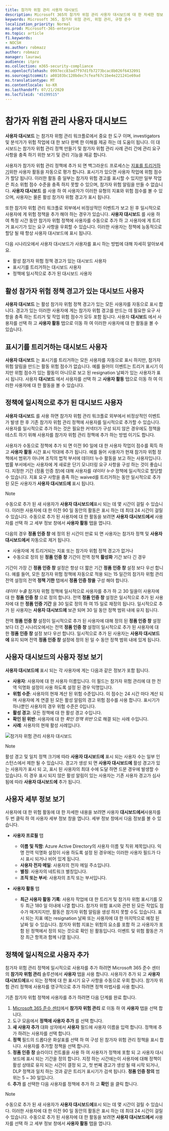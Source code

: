 ```yaml
---
title: 참가자 위험 관리 사용자 대시보드
description: Microsoft 365의 참가자 위험 관리 사용자 대시보드에 대 한 자세한 정보
keywords: Microsoft 365, 참가자 위험 관리, 위험 관리, 규정 준수
localization_priority: Normal
ms.prod: Microsoft-365-enterprise
ms.topic: article
f1.keywords:
- NOCSH
ms.author: robmazz
author: robmazz
manager: laurawi
audience: itpro
ms.collection: m365-security-compliance
ms.openlocfilehash: 0997ecc83ad7f97d1fb7273bcac8b026f6432091
ms.sourcegitcommit: a08103bc120bdec7cfeaf67c1be4e221241e69ad
ms.translationtype: MT
ms.contentlocale: ko-KR
ms.lasthandoff: 07/21/2020
ms.locfileid: "45199515"
---
```

# <a name="insider-risk-management-users-dashboard"></a>참가자 위험 관리 사용자 대시보드

**사용자 대시보드** 는 참가자 위험 관리 워크플로에서 중요 한 도구 이며, investigators 및 분석가가 위험 작업에 대 한 보다 완벽 한 이해를 제공 하는 데 도움이 됩니다. 이 대시보드는 참가자 위험 관리 정책 만들기 및 참가자 위험 관리 사례 관리 간에 관리 요구 사항을 충족 하기 위한 보기 및 관리 기능을 제공 합니다.

사용자가 참가자 위험 관리 정책에 추가 되 면 백그라운드 프로세스는 [지표를 트리거하기](insider-risk-management-settings.md#indicators)위한 사용자 활동을 자동으로 평가 합니다. 표시기가 있으면 사용자 작업에 위험 점수가 할당 됩니다. 이러한 활동 중 일부는 참가자 위험 경고를 표시할 수 있지만 일부 작업은 최소 위험 점수 수준을 충족 하지 못할 수 있으며, 참가자 위험 알림을 만들 수 없습니다. **사용자 대시보드** 를 사용 하 여 사용자가 이러한 유형의 지표와 위험 점수를 볼 수 있으며, 사용자는 물론 활성 참가자 위험 경고가 표시 됩니다.

또한 참가자 위험 관리 워크플로 외부에서 비정상적인 이벤트가 보고 된 후 일시적으로 사용자에 게 위험 정책을 추가 해야 하는 경우가 있습니다. **사용자 대시보드** 를 사용 하 여 특정 시간 동안 참가자 위험 정책에 사용자를 수동으로 추가 하 고 사용자에 게 트리거 표시기가 있는 요구 사항을 우회할 수 있습니다. 이러한 사용자는 정책에 능동적으로 할당 될 때 항상 사용자 대시보드에 표시 됩니다.

다음 시나리오에서 사용자 대시보드가 사용자를 표시 하는 방법에 대해 자세히 알아보세요.

- 활성 참가자 위험 정책 경고가 있는 대시보드 사용자
- 표시기를 트리거하는 대시보드 사용자
- 정책에 일시적으로 추가 된 대시보드 사용자

## <a name="dashboard-users-with-active-insider-risk-policy-alerts"></a>활성 참가자 위험 정책 경고가 있는 대시보드 사용자

**사용자 대시보드** 는 활성 참가자 위험 정책 경고가 있는 모든 사용자를 자동으로 표시 합니다. 경고가 있는 이러한 사용자에 게는 참가자 위험 경고를 만드는 데 필요한 요구 사항을 충족 하는 트리거 및 작업 위험 점수가 모두 포함 됩니다. 사용자 **대시보드** 에서 사용자를 선택 하 고 **사용자 활동** 탭으로 이동 하 여 이러한 사용자에 대 한 활동을 볼 수 있습니다.

## <a name="dashboard-users-with-triggering-indicators"></a>표시기를 트리거하는 대시보드 사용자

**사용자 대시보드** 는 표시기를 트리거하는 모든 사용자를 자동으로 표시 하지만, 참가자 위험 알림을 만드는 활동 위험 점수가 없습니다. 예를 들어이 이벤트는 트리거 표시기 이지만 위험 점수가 있는 활동이 아니므로 보고 된 resignation 날짜가 있는 사용자가 표시 됩니다. 사용자 **대시보드** 에서 사용자를 선택 하 고 **사용자 활동** 탭으로 이동 하 여 이러한 사용자에 대 한 활동을 볼 수 있습니다.

## <a name="dashboard-users-added-temporarily-to-policies"></a>정책에 일시적으로 추가 된 대시보드 사용자

**사용자 대시보드** 를 사용 하면 참가자 위험 관리 워크플로 외부에서 비정상적인 이벤트가 발생 한 후 기존 참가자 위험 관리 정책에 사용자를 일시적으로 추가할 수 있습니다. 사용자를 일시적으로 추가 하는 것은 필요한 커넥터가 구성 되지 않은 경우에도 정책을 테스트 하기 위해 사용자를 참가자 위험 관리 정책에 추가 하는 방법 이기도 합니다.

사용자가 수동으로 정책에 추가 되 면 이전 90 일에 대 한 사용자 작업이 점수를 획득 하 고 **사용자 활동** 시간 표시 막대에 추가 됩니다. 예를 들어 사용자가 현재 참가자 위험 정책에서 범위가 아니며 조직의 법적 부서에 데이터 누수 활동을 보고 하는 사용자입니다. 법률 부서에서는 사용자에 게 새로운 단기 모니터링 요구 사항을 구성 하는 것이 좋습니다. 지정한 기간 (정품 인증 창)에 대해 사용자를 *데이터 누수* 정책에 일시적으로 할당할 수 있습니다. 지표 요구 사항을 충족 하는 waived를 트리거하는 동안 일시적으로 추가 된 모든 사용자가 **사용자 대시보드에** 표시 됩니다.

>[!NOTE]
>수동으로 추가 된 새 사용자가 **사용자 대시보드에**표시 되는 데 몇 시간이 걸릴 수 있습니다. 이러한 사용자에 대 한 이전 90 일 동안의 활동은 표시 하는 데 최대 24 시간이 걸릴 수 있습니다. 수동으로 추가 된 사용자에 대 한 활동을 보려면 **사용자 대시보드에서** 사용자를 선택 하 고 세부 정보 창에서 **사용자 활동** 탭을 엽니다.

다음의 경우 **정품 인증 창** 에 정의 된 시간이 만료 되 면 사용자는 참가자 정책 및 **사용자 대시보드에서** 자동으로 제거 됩니다.

- 사용자에 게 트리거되는 지표 또는 참가자 위험 정책 경고가 없거나
- 수동으로 정의 된 **정품 인증 창** 기간이 전역 정책 **활성화** 기간 보다 긴 경우 

기간이 가장 긴 **정품 인증 창** 설정은 항상 더 짧은 기간 **정품 인증 창** 설정 보다 우선 합니다. 예를 들어, 모든 참가자 위험 정책에 자동으로 적용 되는 15 일간의 참가자 위험 관리 전역 설정의 전역 **정책 기한** 탭에서 **정품 인증 창을** 구성 해야 합니다. 

*데이터 누출* 참가자 위험 정책에 일시적으로 사용자를 추가 하 고 30 일을이 사용자에 대 한 **정품 인증 창** 으로 정의 합니다. 전역 **정품 인증 창** 설정은 일시적으로 추가 된 사용자에 대 한 **정품 인증 기간** 을 30 일로 정의 하 여 15 일로 재정의 됩니다. 일시적으로 추가 된 사용자는 **사용자 대시보드에** 보관 되며 30 일 동안 정책 범위 내에 유지 됩니다.

전역 **정품 인증 창** 설정이 일시적으로 추가 된 사용자에 대해 정의 된 **정품 인증 창** 설정 보다 더 긴 시나리오에서는 전역 **정품 인증 창** 설정이 일시적으로 추가 된 사용자에 대 한 **정품 인증 창** 설정 보다 우선 합니다. 일시적으로 추가 된 사용자는 **사용자 대시보드에** 유지 되며 전역 **정품 인증 창** 설정에 정의 된 일 수 동안 정책 범위 내에 있게 됩니다.

## <a name="view-user-information-on-the-users-dashboard"></a>사용자 대시보드의 사용자 정보 보기

**사용자 대시보드에** 표시 되는 각 사용자에 게는 다음과 같은 정보가 포함 됩니다.

- **사용자**: 사용자에 대 한 사용자 이름입니다. 이 필드는 참가자 위험 관리에 대 한 전역 익명화 설정이 사용 하도록 설정 된 경우 익명입니다.
- **위험 수준**: 사용자의 현재 계산 된 위험 수준입니다. 이 점수는 24 시간 마다 계산 되며 사용자에 게 연결 된 모든 활성 알림의 경고 위험 점수를 사용 합니다. 표시기가 하나뿐인 사용자의 경우 위험 수준은 0입니다.
- **활성 경고**: 모든 정책에 대 한 활성 경고 수입니다.
- **확인 된 위반**: 사용자에 대 한 *확인 정책 위반* 으로 해결 되는 사례 수입니다.
- **사례**: 사용자의 현재 활성 사례입니다.

![참가자 위험 관리 사용자 대시보드](../media/insider-risk-users-dashboard.png)

>[!NOTE]
>활성 경고 및 일치 정책 크기에 따라 **사용자 대시보드에** 표시 되는 사용자 수는 일부 인스턴스에서 제한 될 수 있습니다. 경고가 생성 되 면 **사용자 대시보드에** 활성 경고가 있는 사용자가 표시 되 고, 표시 된 사용자의 최대 수에 도달 하면 드문 경우에 발생할 수 있습니다. 이 경우 표시 되지 않은 활성 알림이 있는 사용자는 기존 사용자 경고가 심사 됨에 따라 **사용자 대시보드에** 추가 됩니다.

## <a name="view-user-details"></a>사용자 세부 정보 보기

사용자에 대 한 위험 활동에 대 한 자세한 내용을 보려면 사용자 **대시보드에서**사용자를 두 번 클릭 하 여 사용자 세부 정보 창을 엽니다. 세부 정보 창에서 다음 정보를 볼 수 있습니다.

- **사용자 프로필** 탭
    - **이름 및 직함**: Azure Active Directory의 사용자 이름 및 직위 제목입니다. 익명 전역 익명화 설정이 사용 하도록 설정 된 경우에는 이러한 사용자 필드가 다시 표시 되거나 비어 있게 됩니다.
    - **사용자 전자 메일**: 사용자의 전자 메일 주소입니다.
    - **별칭**: 사용자의 네트워크 별칭입니다.
    - **조직 또는 부서**: 사용자의 조직 또는 부서입니다.

- **사용자 활동** 탭
    - **최근 사용자 활동 기록**: 사용자 작업에 대 한 트리거 및 참가자 위험 표시기를 모두 최근 180 일 이내에 나열 합니다. 참가자 위험 표시와 관련 된 모든 작업도 점수가 매겨지지만, 활동은 참가자 위험 알림을 생성 하지 못할 수도 있습니다. 표시 되는 지표 예는 resignation 날짜 또는 사용자에 대 한 마지막으로 예정 된 날짜 일 수 있습니다. 참가자 위험 지표는 위험의 요소를 포함 하 고 사용자가 포함 된 정책에서 정의 되는 것으로 확인 된 활동입니다. 이벤트 및 위험 활동은 가장 최근 항목과 함께 나열 됩니다.

## <a name="temporarily-add-a-user-to-a-policy"></a>정책에 일시적으로 사용자 추가

참가자 위험 관리 정책에 일시적으로 사용자를 추가 하려면 Microsoft 365 준수 센터의 **참가자 위험 관리** 솔루션에서 **사용자** 탭을 사용 합니다. 사용자가 추가 되 고 **사용자 대시보드에**표시 되는 정책에 대 한 표시기 요구 사항을 수동으로 우회 합니다. 참가자 위험 관리 정책에 사용자를 영구적으로 추가 하려면 정책 마법사를 사용 합니다.

기존 참가자 위험 정책에 사용자를 추가 하려면 다음 단계를 완료 합니다.

1. [Microsoft 365 준수 센터](https://compliance.microsoft.com)에서 **참가자 위험 관리** 로 이동 하 여 **사용자** 탭을 선택 합니다.
2. 도구 모음에서 **정책에 사용자 추가** 를 선택 합니다.
3. **새 사용자 추가** 대화 상자에서 **사용자** 필드에 사용자 이름을 입력 합니다. 정책에 추가 하려는 사용자를 선택 합니다.
4. **정책** 필드의 드롭다운 화살표를 선택 하 여 구성 된 참가자 위험 관리 정책을 표시 합니다. 사용자를 추가할 정책을 선택 합니다.
5. **정품 인증 창** 슬라이더 컨트롤을 사용 하 여 사용자가 정책에 포함 되 고 사용자 대시보드에 표시 되는 기간을 정의 합니다. 지정 하는 시간에는이 사용자에 대해 정책이 활성 상태로 유지 되는 시간이 결정 되 고, 첫 번째 경고가 생성 될 때 시작 되거나, DLP 정책과 일치 하는 것과 같은 트리거 표시기가 검색 됩니다. **정품 인증 창의** 범위는 5 ~ 30 일입니다.
6. **추가** 를 선택한 다음 사용자를 정책에 추가 하 고 **확인** 을 클릭 합니다.

>[!NOTE]
>수동으로 추가 된 새 사용자가 **사용자 대시보드에**표시 되는 데 몇 시간이 걸릴 수 있습니다. 이러한 사용자에 대 한 이전 90 일 동안의 활동은 표시 하는 데 최대 24 시간이 걸릴 수 있습니다. 수동으로 추가 된 사용자에 대 한 활동을 보려면 **사용자 대시보드에서** 사용자를 선택 하 고 세부 정보 창에서 **사용자 활동** 탭을 엽니다.
